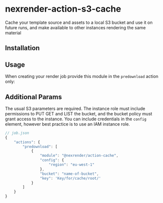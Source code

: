 # nexrender-action-s3-cache
 
Cache your template source and assets to a local S3 bucket and use it on future runs, and make available
to other instances rendering the same material

## Installation



## Usage

When creating your render job provide this module in the `predownload` action only:

## Additional Params
The usual S3 parameters are required. The instance role must include permissions to PUT GET and LIST the bucket, and the bucket policy must grant access to the instance. You can include credentials in the `config` element, however best practice is to use an IAM instance role.

```js
// job.json
{
    "actions": {
        "predownload": [
            {
                "module": "@nexrender/action-cache",
                "config": {
                    "region": "eu-west-1"
                },
                "bucket": "name-of-bucket",
                "key": 'Key/for/cache/root/'
            }
        ]
    }
}